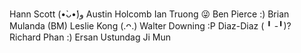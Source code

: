 Hann Scott (•̀ᴗ•́)و
Austin Holcomb
Ian Truong 😜
Ben Pierce :)
Brian Mulanda (BM)
Leslie Kong (.ᴖ.)
Walter Downing :P
Diaz-Diaz ( ╹ -╹)?
Richard Phan :)
Ersan Ustundag
Ji Mun
